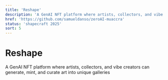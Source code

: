 ```yaml
---
title: 'Reshape'
description: 'A GenAI NFT platform where artists, collectors, and vibe creators can generate, mint, and curate art into unique galleries'
href: 'https://github.com/samueldanso/zeroAI-muaccra'
status: 'shapecraft 2025'
sort: 5
---
```


# Reshape

A GenAI NFT platform where artists, collectors, and vibe creators can generate, mint, and curate art into unique galleries
